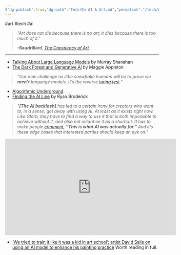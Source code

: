 ```yaml
---
{"dg-publish":true,"dg-path":"Tech/On AI & Art.md","permalink":"/tech/on-ai-and-art/","noteIcon":"1"}
---
```


#art #tech #ai
> *"Art does not die because there is no art; it dies because there is too much of it."*
> 
> **-Baudrillard**, *[The Conspiracy of Art](https://library.brads.house/index.php?page=13&id=844#cover)*
---
* [Talking About Large Language Models](https://arxiv.org/abs/2212.03551) by Murray Shanahan
* [The Dark Forest and Generative AI](https://maggieappleton.com/ai-dark-forest) by Maggie Appleton
> *"Our new challenge as little snowflake humans will be to prove we **aren’t** language models. It’s the reverse [turing test](https://en.wikipedia.org/wiki/Turing_test)."*
* [Algorithmic Underground](https://jmsdnns.com/tech/algo-underground/)
* [Finding the AI Line](https://www.garbageday.email/p/finding-ai-line)  by Ryan Broderick
> *"**[The AI backlash]** has led to a certain irony for creators who want to, in a sense, get away with using AI. At least as it exists right now. Like Glorb, they have to find a way to use it that is both impossible to achieve without it, and also not reliant on it as a shortcut. It has to make people [comment](https://www.tiktok.com/t/ZTL5uXtkN/?utm_source=www.garbageday.email&utm_medium=referral&utm_campaign=finding-the-ai-line), **“This is what AI was actually for.”** And it’s these edge cases that interested parties should keep an eye on."*
<center>
<iframe width="560" height="315" align="center" src="https://www.youtube.com/embed/pL9o_BwSN-o?si=UVMPFtyNNATKhS5Z" title="YouTube video player" frameborder="0" allow="accelerometer; autoplay; clipboard-write; encrypted-media; gyroscope; picture-in-picture; web-share" referrerpolicy="strict-origin-when-cross-origin" allowfullscreen></iframe>
</center>


* [‘We tried to train it like it was a kid in art school’: artist David Salle on using an AI model to enhance his painting practice](https://www.theartnewspaper.com/2025/04/10/artist-david-salle-on-using-ai-model-enhance-his-painting-practice) Worth reading in full.